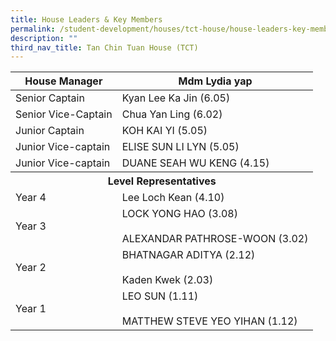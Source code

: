 ```yaml
---
title: House Leaders & Key Members
permalink: /student-development/houses/tct-house/house-leaders-key-members/
description: ""
third_nav_title: Tan Chin Tuan House (TCT)
---
```

<table>
<thead>
  <tr>
    <th>House Manager</th>
    <th>Mdm Lydia yap</th>
  </tr>
</thead>
<tbody>
  <tr>
    <td>Senior Captain</td>
    <td>Kyan Lee Ka Jin (6.05)</td>
  </tr>
  <tr>
    <td>Senior Vice-Captain</td>
    <td>Chua Yan Ling (6.02)</td>
  </tr>
  <tr>
    <td>Junior Captain</td>
    <td>KOH KAI YI (5.05)</td>
  </tr>
  <tr>
    <td>Junior Vice-captain</td>
    <td>ELISE SUN LI LYN (5.05)</td>
  </tr>
  <tr>
    <td>Junior Vice-captain</td>
    <td>DUANE SEAH WU KENG (4.15)</td>
  </tr>
  <tr>
    <th colspan="2">Level Representatives</th>
  </tr>
  <tr>
    <td>Year 4</td>
    <td>Lee Loch Kean (4.10)</td>
  </tr>
  <tr>
    <td>Year 3</td>
    <td>LOCK YONG HAO (3.08)<br><br>ALEXANDAR PATHROSE-WOON (3.02)</td>
  </tr>
  <tr>
    <td>Year 2</td>
    <td>BHATNAGAR ADITYA (2.12)<br><br>Kaden Kwek (2.03)</td>
  </tr>
  <tr>
    <td>Year 1</td>
    <td>LEO SUN (1.11)<br><br>MATTHEW STEVE YEO YIHAN (1.12)</td>
  </tr>
</tbody>
</table>